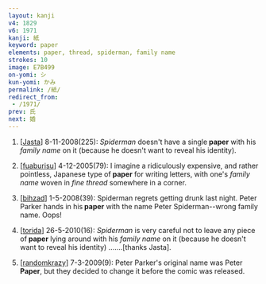 ```yaml
---
layout: kanji
v4: 1829
v6: 1971
kanji: 紙
keyword: paper
elements: paper, thread, spiderman, family name
strokes: 10
image: E7B499
on-yomi: シ
kun-yomi: かみ
permalink: /紙/
redirect_from:
 - /1971/
prev: 氏
next: 婚
---
```


1) [<a href="http://kanji.koohii.com/profile/Jasta">Jasta</a>] 8-11-2008(225): <em>Spiderman</em> doesn&#039;t have a single<strong> paper</strong> with his <em>family name</em> on it (because he doesn&#039;t want to reveal his identity).

2) [<a href="http://kanji.koohii.com/profile/fuaburisu">fuaburisu</a>] 4-12-2005(79): I imagine a ridiculously expensive, and rather pointless, Japanese type of<strong> paper</strong> for writing letters, with one&#039;s <em>family name</em> woven in <em>fine thread</em> somewhere in a corner.

3) [<a href="http://kanji.koohii.com/profile/bihzad">bihzad</a>] 1-5-2008(39): Spiderman regrets getting drunk last night. Peter Parker hands in his<strong> paper</strong> with the name Peter Spiderman--wrong family name. Oops!

4) [<a href="http://kanji.koohii.com/profile/torida">torida</a>] 26-5-2010(16): <em>Spiderman</em> is very careful not to leave any piece of<strong> paper</strong> lying around with his <em>family name</em> on it (because he doesn&#039;t want to reveal his identity) .......[thanks Jasta].

5) [<a href="http://kanji.koohii.com/profile/randomkrazy">randomkrazy</a>] 7-3-2009(9): Peter Parker&#039;s original name was Peter<strong> Paper</strong>, but they decided to change it before the comic was released.

